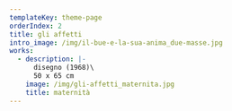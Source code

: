 ```yaml
---
templateKey: theme-page
orderIndex: 2
title: gli affetti
intro_image: /img/il-bue-e-la-sua-anima_due-masse.jpg
works:
  - description: |-
      disegno (1968)\
      50 x 65 cm
    image: /img/gli-affetti_maternita.jpg
    title: maternità
---
```


